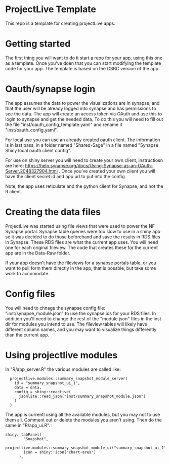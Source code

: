 # ProjectLive Template
This repo is a template for creating projectLive apps. 

# Getting started
The first thing you will want to do it start a repo for your app, using this one as a template. Once you've doen that you can start modifying the template code for your app. The template is based on the CSBC version of the app.

# Oauth/synapse login
The app assumes the data to power the visualizations are in synapse, and that the user will be already logged into synapse and has permissions to see the data. The app will create an access token via OAuth and use this to login to synapse and get the needed data. To do this you will need to fill out the file "inst/oauth_config_template.yaml" and rename it "inst/oauth_config.yaml".

For local use you can use an already created oauth client. The information is in last pass, in a folder named "Shared-Sage" in a file named "Synapse Shiny local oauth client config".

For use on shiny server you will need to create your own client, instructiosn are here: https://help.synapse.org/docs/Using-Synapse-as-an-OAuth-Server.2048327904.html . Once you've created your own client you will have the client secret id and app url to put into the config.

Note, the app uses reticulate and the python client for Synapse, and not the R client.

# Creating the data files
ProjectLive was started using file views that were used to power the NF Synapse portal. Synapse table queries were too slow to use in a shiny app so it was decided to do those beforehand and save the results in RDS files in Synapse. These RDS files are what the current app uses. You will need one for each original fileview. The code that creates these for the current app are in the Data-Raw folder. 

If your app doesn't have the fileviews for a synapse portals table, or you want to pull form them directly in the app, that is possble, but take some work to accomodate.

# Config files
You will need to chnage the synapse config file: "inst/synapse_module.json" to use the synapse ids for your RDS files. In addition you'll need to change the rest of the "module.json" files in the inst dir for modules you intend to use. The fileview tables will likely have different column names, and you may want to visualize things differently than the current app.

# Using projectlive modules
In "R/app_server.R" the various modules are called like:
```
  projectlive.modules::summary_snapshot_module_server(
    id = "summary_snapshot_ui_1",
    data = data,
    config = shiny::reactive(
      jsonlite::read_json("inst/summary_snapshot_module.json")
    )
  )
```

The app is currentl using all the available modules, but you may not to use them all. Comment out or delete the modules you aren't using. Then do the same in "R/app_ui.R". :

```
shiny::tabPanel(
        "Snapshot",
        projectlive.modules::summary_snapshot_module_ui("summary_snapshot_ui_1"),
        icon = shiny::icon("chart-area")
      ),
```

